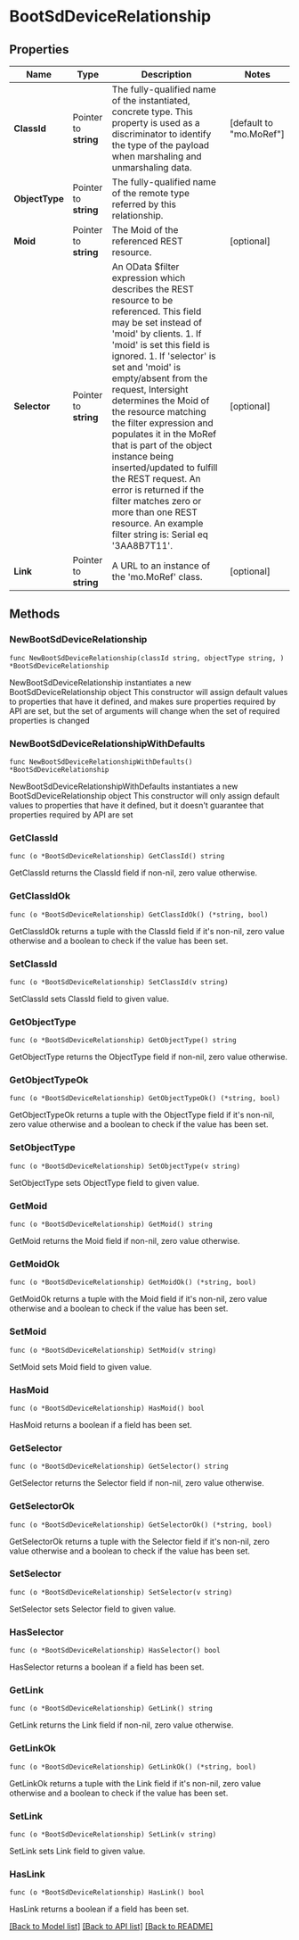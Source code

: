 # BootSdDeviceRelationship

## Properties

Name | Type | Description | Notes
------------ | ------------- | ------------- | -------------
**ClassId** | Pointer to **string** | The fully-qualified name of the instantiated, concrete type. This property is used as a discriminator to identify the type of the payload when marshaling and unmarshaling data. | [default to "mo.MoRef"]
**ObjectType** | Pointer to **string** | The fully-qualified name of the remote type referred by this relationship. | 
**Moid** | Pointer to **string** | The Moid of the referenced REST resource. | [optional] 
**Selector** | Pointer to **string** | An OData $filter expression which describes the REST resource to be referenced. This field may be set instead of &#39;moid&#39; by clients. 1. If &#39;moid&#39; is set this field is ignored. 1. If &#39;selector&#39; is set and &#39;moid&#39; is empty/absent from the request, Intersight determines the Moid of the resource matching the filter expression and populates it in the MoRef that is part of the object instance being inserted/updated to fulfill the REST request. An error is returned if the filter matches zero or more than one REST resource. An example filter string is: Serial eq &#39;3AA8B7T11&#39;. | [optional] 
**Link** | Pointer to **string** | A URL to an instance of the &#39;mo.MoRef&#39; class. | [optional] 

## Methods

### NewBootSdDeviceRelationship

`func NewBootSdDeviceRelationship(classId string, objectType string, ) *BootSdDeviceRelationship`

NewBootSdDeviceRelationship instantiates a new BootSdDeviceRelationship object
This constructor will assign default values to properties that have it defined,
and makes sure properties required by API are set, but the set of arguments
will change when the set of required properties is changed

### NewBootSdDeviceRelationshipWithDefaults

`func NewBootSdDeviceRelationshipWithDefaults() *BootSdDeviceRelationship`

NewBootSdDeviceRelationshipWithDefaults instantiates a new BootSdDeviceRelationship object
This constructor will only assign default values to properties that have it defined,
but it doesn't guarantee that properties required by API are set

### GetClassId

`func (o *BootSdDeviceRelationship) GetClassId() string`

GetClassId returns the ClassId field if non-nil, zero value otherwise.

### GetClassIdOk

`func (o *BootSdDeviceRelationship) GetClassIdOk() (*string, bool)`

GetClassIdOk returns a tuple with the ClassId field if it's non-nil, zero value otherwise
and a boolean to check if the value has been set.

### SetClassId

`func (o *BootSdDeviceRelationship) SetClassId(v string)`

SetClassId sets ClassId field to given value.


### GetObjectType

`func (o *BootSdDeviceRelationship) GetObjectType() string`

GetObjectType returns the ObjectType field if non-nil, zero value otherwise.

### GetObjectTypeOk

`func (o *BootSdDeviceRelationship) GetObjectTypeOk() (*string, bool)`

GetObjectTypeOk returns a tuple with the ObjectType field if it's non-nil, zero value otherwise
and a boolean to check if the value has been set.

### SetObjectType

`func (o *BootSdDeviceRelationship) SetObjectType(v string)`

SetObjectType sets ObjectType field to given value.


### GetMoid

`func (o *BootSdDeviceRelationship) GetMoid() string`

GetMoid returns the Moid field if non-nil, zero value otherwise.

### GetMoidOk

`func (o *BootSdDeviceRelationship) GetMoidOk() (*string, bool)`

GetMoidOk returns a tuple with the Moid field if it's non-nil, zero value otherwise
and a boolean to check if the value has been set.

### SetMoid

`func (o *BootSdDeviceRelationship) SetMoid(v string)`

SetMoid sets Moid field to given value.

### HasMoid

`func (o *BootSdDeviceRelationship) HasMoid() bool`

HasMoid returns a boolean if a field has been set.

### GetSelector

`func (o *BootSdDeviceRelationship) GetSelector() string`

GetSelector returns the Selector field if non-nil, zero value otherwise.

### GetSelectorOk

`func (o *BootSdDeviceRelationship) GetSelectorOk() (*string, bool)`

GetSelectorOk returns a tuple with the Selector field if it's non-nil, zero value otherwise
and a boolean to check if the value has been set.

### SetSelector

`func (o *BootSdDeviceRelationship) SetSelector(v string)`

SetSelector sets Selector field to given value.

### HasSelector

`func (o *BootSdDeviceRelationship) HasSelector() bool`

HasSelector returns a boolean if a field has been set.

### GetLink

`func (o *BootSdDeviceRelationship) GetLink() string`

GetLink returns the Link field if non-nil, zero value otherwise.

### GetLinkOk

`func (o *BootSdDeviceRelationship) GetLinkOk() (*string, bool)`

GetLinkOk returns a tuple with the Link field if it's non-nil, zero value otherwise
and a boolean to check if the value has been set.

### SetLink

`func (o *BootSdDeviceRelationship) SetLink(v string)`

SetLink sets Link field to given value.

### HasLink

`func (o *BootSdDeviceRelationship) HasLink() bool`

HasLink returns a boolean if a field has been set.


[[Back to Model list]](../README.md#documentation-for-models) [[Back to API list]](../README.md#documentation-for-api-endpoints) [[Back to README]](../README.md)


